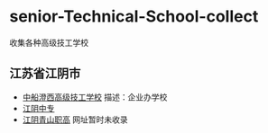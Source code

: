 # senior-Technical-School-collect
收集各种高级技工学校

## 江苏省江阴市
+ [中船澄西高级技工学校](http://zhongchuancx.peixun5.com/)  描述：企业办学校
+ [江阴中专](http://www.jyzzx.com/mh/index.jsp) 
+ [江阴青山职高]() 网址暂时未收录
